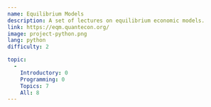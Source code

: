 ```yaml
---
name: Equilibrium Models
description: A set of lectures on equilibrium economic models.
link: https://eqm.quantecon.org/
image: project-python.png
lang: python
difficulty: 2

topic:
  - 
    Introductory: 0
    Programming: 0
    Topics: 7
    All: 8
---
```

